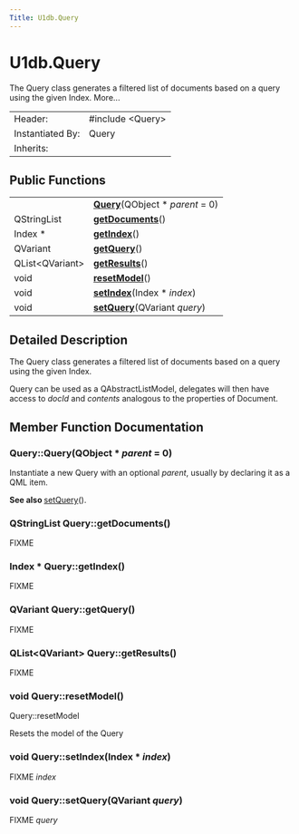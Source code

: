 ```yaml
---
Title: U1db.Query
---
```


# U1db.Query

<!-- $$$Query-brief -->
<p>The Query class generates a filtered list of documents based on a query using the given Index. More...</p>
<!-- @@@Query -->
<table class="alignedsummary">
<tr><td class="memItemLeft rightAlign topAlign"> Header:</td><td class="memItemRight bottomAlign"> <span class="preprocessor">#include &lt;Query&gt;</span>
</td></tr><tr><td class="memItemLeft rightAlign topAlign"> Instantiated By:</td><td class="memItemRight bottomAlign"> Query</td></tr><tr><td class="memItemLeft rightAlign topAlign"> Inherits:</td><td class="memItemRight bottomAlign"> </td></tr></table><ul>
</ul>
<h2 id="public-functions">Public Functions</h2>
<table class="alignedsummary">
<tr><td class="memItemLeft rightAlign topAlign"> </td><td class="memItemRight bottomAlign"><b><a href="#Query">Query</a></b>(QObject *<i> parent</i> = 0)</td></tr>
<tr><td class="memItemLeft rightAlign topAlign"> QStringList </td><td class="memItemRight bottomAlign"><b><a href="#getDocuments">getDocuments</a></b>()</td></tr>
<tr><td class="memItemLeft rightAlign topAlign"> Index * </td><td class="memItemRight bottomAlign"><b><a href="#getIndex">getIndex</a></b>()</td></tr>
<tr><td class="memItemLeft rightAlign topAlign"> QVariant </td><td class="memItemRight bottomAlign"><b><a href="#getQuery">getQuery</a></b>()</td></tr>
<tr><td class="memItemLeft rightAlign topAlign"> QList&lt;QVariant&gt; </td><td class="memItemRight bottomAlign"><b><a href="#getResults">getResults</a></b>()</td></tr>
<tr><td class="memItemLeft rightAlign topAlign"> void </td><td class="memItemRight bottomAlign"><b><a href="#resetModel">resetModel</a></b>()</td></tr>
<tr><td class="memItemLeft rightAlign topAlign"> void </td><td class="memItemRight bottomAlign"><b><a href="#setIndex">setIndex</a></b>(Index *<i> index</i>)</td></tr>
<tr><td class="memItemLeft rightAlign topAlign"> void </td><td class="memItemRight bottomAlign"><b><a href="#setQuery">setQuery</a></b>(QVariant<i> query</i>)</td></tr>
</table>
<!-- $$$Query-description -->
<h2 id="details">Detailed Description</h2>
<p>The Query class generates a filtered list of documents based on a query using the given Index.</p>
<p>Query can be used as a QAbstractListModel, delegates will then have access to <i>docId</i> and <i>contents</i> analogous to the properties of Document.</p>
<!-- @@@Query -->
<h2>Member Function Documentation</h2>
<!-- $$$Query[overload1]$$$QueryQObject* -->
<h3 class="fn" id="Query">Query::<span class="name">Query</span>(<span class="type">QObject</span> *<i> parent</i> = 0)</h3>
<p>Instantiate a new Query with an optional <i>parent</i>, usually by declaring it as a QML item.</p>
<p><b>See also </b><a href="#setQuery">setQuery</a>().</p>
<!-- @@@Query -->
<!-- $$$getDocuments[overload1]$$$getDocuments -->
<h3 class="fn" id="getDocuments"><span class="type">QStringList</span> Query::<span class="name">getDocuments</span>()</h3>
<p>FIXME</p>
<!-- @@@getDocuments -->
<!-- $$$getIndex[overload1]$$$getIndex -->
<h3 class="fn" id="getIndex"><span class="type">Index</span> * Query::<span class="name">getIndex</span>()</h3>
<p>FIXME</p>
<!-- @@@getIndex -->
<!-- $$$getQuery[overload1]$$$getQuery -->
<h3 class="fn" id="getQuery"><span class="type">QVariant</span> Query::<span class="name">getQuery</span>()</h3>
<p>FIXME</p>
<!-- @@@getQuery -->
<!-- $$$getResults[overload1]$$$getResults -->
<h3 class="fn" id="getResults"><span class="type">QList</span>&lt;<span class="type">QVariant</span>&gt; Query::<span class="name">getResults</span>()</h3>
<p>FIXME</p>
<!-- @@@getResults -->
<!-- $$$resetModel[overload1]$$$resetModel -->
<h3 class="fn" id="resetModel"><span class="type">void</span> Query::<span class="name">resetModel</span>()</h3>
<p>Query::resetModel</p>
<p>Resets the model of the Query</p>
<!-- @@@resetModel -->
<!-- $$$setIndex[overload1]$$$setIndexIndex* -->
<h3 class="fn" id="setIndex"><span class="type">void</span> Query::<span class="name">setIndex</span>(<span class="type">Index</span> *<i> index</i>)</h3>
<p>FIXME <i>index</i></p>
<!-- @@@setIndex -->
<!-- $$$setQuery[overload1]$$$setQueryQVariant -->
<h3 class="fn" id="setQuery"><span class="type">void</span> Query::<span class="name">setQuery</span>(<span class="type">QVariant</span><i> query</i>)</h3>
<p>FIXME <i>query</i></p>
<!-- @@@setQuery -->
